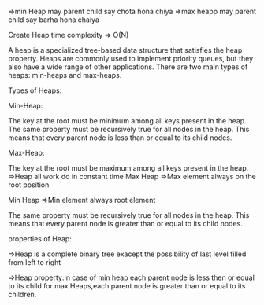 =>min Heap may parent child say chota hona chiya 
=>max heapp may parent child say barha hona chaiya 

Create Heap time complexity => O(N)



A heap is a specialized tree-based data structure that satisfies the heap property. Heaps are commonly used to implement priority queues, but they also have a wide range of other applications. There are two main types of heaps: min-heaps and max-heaps.

Types of Heaps:

Min-Heap:

The key at the root must be minimum among all keys present in the heap.
The same property must be recursively true for all nodes in the heap.
This means that every parent node is less than or equal to its child nodes.

Max-Heap:

The key at the root must be maximum among all keys present in the heap.
=>Heap all work do in constant time 
Max Heap =>Max element always on the root position 

Min Heap =>Min element always root element  

The same property must be recursively true for all nodes in the heap.
This means that every parent node is greater than or equal to its child nodes.

properties of Heap:

=>Heap is a complete binary tree exacept the possibility of last level filled from left to right 

=>Heap property:In case of min heap each parent node is less then or equal to its child for max Heaps,each parent node is greater than or equal to its children.



